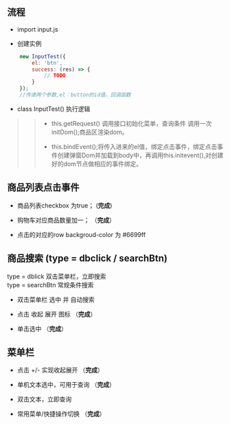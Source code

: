 
## 流程

+ import input.js

+ 创建实例 
```js
    new InputTest({
        el: 'btn',
        success: (res) => {
            // TODO
        }
    }); 
    //传递两个参数,el：button的id值，回调函数
```

+ class InputTest() 执行逻辑

>>+ this.getRequest() 调用接口初始化菜单，查询条件
    调用一次initDom();商品区渲染dom。  
>>
>>+ this.bindEvent();将传入进来的el值，绑定点击事件，绑定点击事件创建弹窗Dom并加载到body中，再调用this.initevent(),对创建好的dom节点做相应的事件绑定。


## 商品列表点击事件

+ 商品列表checkbox 为true； (**完成**)

+ 购物车对应商品数量加一； （**完成**）

+ 点击的对应的row backgroud-color 为 #6699ff 

## 商品搜索 (type = dbclick / searchBtn)

type = dblick 双击菜单栏，立即搜索  
type = searchBtn 常规条件搜索

+ 双击菜单栏 选中 并 自动搜索

+ 点击 收起 展开 图标 （**完成**）

+ 单击选中 （**完成**）

## 菜单栏

+ 点击 +/- 实现收起展开 （**完成**）

+ 单机文本选中，可用于查询 （**完成**）

+ 双击文本，立即查询 

+ 常用菜单/快捷操作切换 （**完成**）






